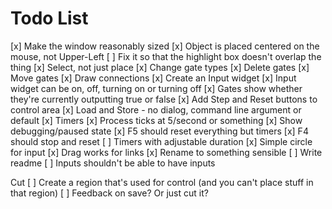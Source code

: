 # Todo List

[x]  Make the window reasonably sized
[x]  Object is placed centered on the mouse, not Upper-Left
[ ]  Fix it so that the highlight box doesn't overlap the thing
[x]  Select, not just place
[x]  Change gate types
[x]  Delete gates
[x]  Move gates
[x]  Draw connections
[x]  Create an Input widget
[x]  Input widget can be on, off, turning on or turning off
[x]  Gates show whether they're currently outputting true or false
[x]  Add Step and Reset buttons to control area
[x]  Load and Store - no dialog, command line argument or default
[x]  Timers
[x]  Process ticks at 5/second or something
[x]  Show debugging/paused state
[x]  F5 should reset everything but timers
[x]  F4 should stop and reset
[ ]  Timers with adjustable duration
[x]  Simple circle for input
[x]  Drag works for links
[x]  Rename to something sensible
[ ]  Write readme
[ ]  Inputs shouldn't be able to have inputs

Cut
[ ]  Create a region that's used for control (and you can't place stuff in that region)
[ ]  Feedback on save?  Or just cut it?
